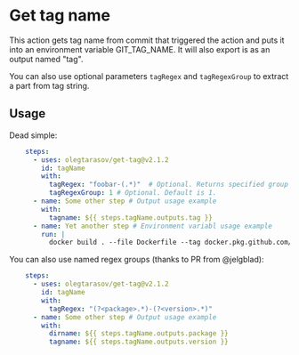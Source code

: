 # Get tag name

This action gets tag name from commit that triggered the action and puts it into an environment variable GIT_TAG_NAME.  It will also export is as an output named "tag".

You can also use optional parameters `tagRegex` and `tagRegexGroup` to extract a part from tag string.

## Usage

Dead simple:

```yaml
    steps:
      - uses: olegtarasov/get-tag@v2.1.2
        id: tagName
        with:
          tagRegex: "foobar-(.*)"  # Optional. Returns specified group text as tag name. Full tag string is returned if regex is not defined.
          tagRegexGroup: 1 # Optional. Default is 1.
      - name: Some other step # Output usage example
        with:
          tagname: ${{ steps.tagName.outputs.tag }}
      - name: Yet another step # Environment variabl usage example
        run: |
          docker build . --file Dockerfile --tag docker.pkg.github.com/someimage:$GIT_TAG_NAME

```

You can also use named regex groups (thanks to PR from @jelgblad):

```yaml
    steps:
      - uses: olegtarasov/get-tag@v2.1.2
        id: tagName
        with:
          tagRegex: "(?<package>.*)-(?<version>.*)" 
      - name: Some other step # Output usage example
        with:
          dirname: ${{ steps.tagName.outputs.package }}
          tagname: ${{ steps.tagName.outputs.version }}
```